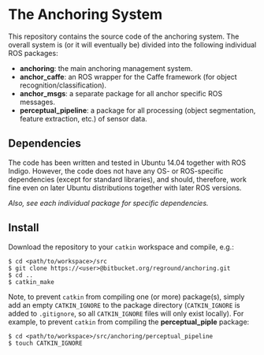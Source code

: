 # The Anchoring System #

This repository contains the source code of the anchoring system. The overall system is (or it will eventually be) divided into the following individual ROS packages:

* **anchoring**: the main anchoring management system.
* **anchor_caffe**: an ROS wrapper for the Caffe framework (for object recognition/classification).
* **anchor_msgs**: a separate package for all anchor specific ROS messages.
* **perceptual_pipeline**: a package for all processing (object segmentation, feature extraction, etc.) of sensor data.

## Dependencies ##

The code has been written and tested in Ubuntu 14.04 together with ROS Indigo. However, the code does not have any OS- or ROS-specific dependencies (except for standard libraries), and should, therefore, work fine even on later Ubuntu distributions together with later ROS versions.

*Also, see each individual package for specific dependencies.*

## Install ##

Download the repository to your `catkin` workspace and compile, e.g.:

```
$ cd <path/to/workspace>/src
$ git clone https://<user>@bitbucket.org/reground/anchoring.git
$ cd ..
$ catkin_make
```

Note, to prevent `catkin` from compiling one (or more) package(s), simply add an empty `CATKIN_IGNORE` to the package directory (`CATKIN_IGNORE` is added to `.gitignore`, so all `CATKIN_IGNORE` files will only exist locally). For example, to prevent `catkin` from compiling the **perceptual_piple** package:

```
$ cd <path/to/workspace>/src/anchoring/perceptual_pipeline
$ touch CATKIN_IGNORE
```